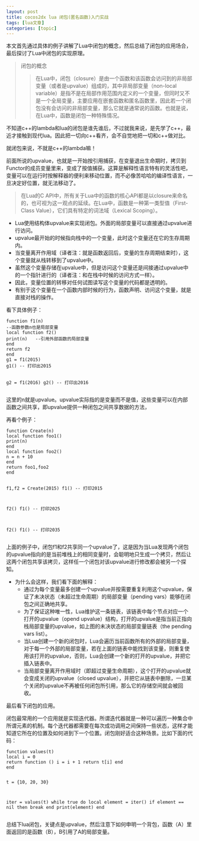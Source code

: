 ```yaml
---
layout: post
title: cocos2dx lua 闭包(匿名函数)入门实战 
tags: [lua文章]
categories: [topic]
---
```

<p>本文首先通过具体的例子讲解了Lua中闭包的概念，然后总结了闭包的应用场合，最后探讨了Lua中闭包的实现原理。</p>
<blockquote>
<p>闭包的概念</p>
<blockquote>
<p>在Lua中，闭包（closure）是由一个函数和该函数会访问到的非局部变量（或者是upvalue）组成的，其中非局部变量（non-local variable）是指不是在局部作用范围内定义的一个变量，但同时又不是一个全局变量，主要应用在嵌套函数和匿名函数里，因此若一个闭包没有会访问的非局部变量，那么它就是通常说的函数。也就是说，在Lua中，函数是闭包一种特殊情况。</p>
</blockquote>
</blockquote>

<p>不知道c++的lambda和lua的闭包是谁先谁后，不过就我来说，是先学了c++，最近才接触到现代lua。因此把一切向c++看齐，会不自觉地把一切和c++做对比。</p>
<p>就闭包来说，不就是c++的lambda嘛！</p>
<p>前面所说的upvalue，也就是一开始按引用捕获，在变量退出生命期时，拷贝到Functor的成员变量里来，变成了按值捕获。这算是解释性语言特有的灵活性吧，变量可以在运行时按解释器的便利来移动位置，而不必像苦哈哈的编译性语言，一旦决定好位置，就无法移动了。</p>
<blockquote>
<p>在Lua的C API中，所有关于Lua中的函数的核心API都是以closure来命名的，也可视为这一观点的延续。在Lua中，函数是一种第一类型值（First-Class Value），它们具有特定的词法域（Lexical Scoping）。</p>
</blockquote>
<ul>
<li>Lua使用结构体upvalue来实现闭包。外面的局部变量可以直接通过upvalue进行访问。</li>
<li>upvalue最开始的时候指向栈中的一个变量，此时这个变量还在它的生存周期内。</li>
<li>当变量离开作用域（译者注：就是函数返回后，变量的生存周期结束时），这个变量就从栈转移到了upvalue中。</li>
<li>虽然这个变量存储在upvalue中，但是访问这个变量还是间接通过upvalue中的一个指针进行的（译者注：和在栈中时候的访问方式一样）。</li>
<li>因此，变量位置的转移对任何试图读写这个变量的代码都是透明的。</li>
<li>有别于这个变量在一个函数内部时候的行为，函数声明、访问这个变量，就是直接对栈的操作。</li>
</ul>
<p>看下具体例子：</p>
<pre><code>function f1(n)
--函数参数n也是局部变量
local function f2()
print(n)   --引用外部函数的局部变量
end
return f2
end
g1 = f1(2015)
g1() -- 打印出2015

g2 = f1(2016)
g2() -- 打印出2016
</code></pre><p>这里的n就是upvalue。upvalue实际指的是变量而不是值，这些变量可以在内部函数之间共享，即upvalue提供一种闭包之间共享数据的方法，</p>
<p>再看个例子：</p>
<pre><code>function Create(n)
local function foo1()
print(n)
end
local function foo2()
n = n + 10
end
return foo1,foo2
end

f1,f2 = Create(2015)
f1() -- 打印2015

f2()
f1() -- 打印2025

f2()
f1() -- 打印2035
</code></pre><p>上面的例子中，闭包f1和f2共享同一个upvalue了，这是因为当Lua发现两个闭包的upvalue指向的是当前堆栈上的相同变量时，会聪明地只生成一个拷贝，然后让这两个闭包共享该拷贝，这样任一个闭包对该upvalue进行修改都会被另一个探知。</p>
<ul>
<li>为什么会这样，我们看下面的解释：<ul>
<li>通过为每个变量最多创建一个upvalue并按需要重复利用这个upvalue，保证了未决状态（未超过生命周期）的局部变量（pending vars）能够在闭包之间正确地共享。</li>
<li>为了保证这种唯一性，Lua维护这一条链表，该链表中每个节点对应一个打开的upvalue（opend upvalue）结构，打开的upvalue是指当前正指向栈局部变量的upvalue，如上图的未决状态的局部变量链表（the pending vars list）。</li>
<li>当Lua创建一个新的闭包时，Lua会遍历当前函数所有的外部的局部变量，对于每一个外部的局部变量，若在上面的链表中能找到该变量，则重复使用该打开的upvalue，否则，Lua会创建一个新的打开的upvalue，并把它插入链表中。</li>
<li>当局部变量离开作用域时（即超过变量生命周期），这个打开的upvalue就会变成关闭的upvalue（closed upvalue），并把它从链表中删除，一旦某个关闭的upvalue不再被任何闭包所引用，那么它的存储空间就会被回收。</li>
</ul>
</li>
</ul>
<p>最后看下闭包的应用。</p>
<p>闭包最常用的一个应用就是实现迭代器。所谓迭代器就是一种可以遍历一种集合中所谓元素的机制。每个迭代器都需要在每次成功调用之间保持一些状态，这样才能知道它所在的位置及如何进到下一个位置。闭包刚好适合这种场景。比如下面的代码：</p>
<pre><code>function values(t)
local i = 0
return function () i = i + 1 return t[i] end
end

t = {10, 20, 30}

iter = values(t)
while true do
local element = iter()
if element == nil then break end
print(element)
end
</code></pre><p>总结下lua闭包，关键点是upvalue，然后注意下如何申明一个背包，函数（A）里面返回的是函数（B），B引用了A的局部变量。</p>